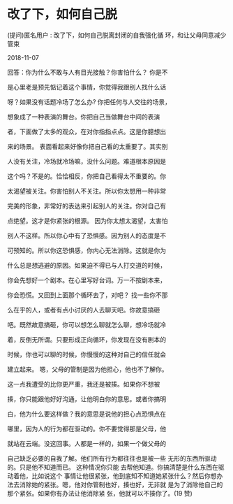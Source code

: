 # 改了下，如何自己脱

(提问)匿名用户 : 改了下，如何自己脱离封闭的自我强化循 环，和让父母同意减少管束

2018-11-07

回答：你为什么不敢与人有目光接触？你害怕什么？ 你是不

是心里老是预先惦记着这个事情，你觉得我跟别人找什么话

呀？如果没有话题冷场了怎么办? 你把任何与人交往的场景，

想象成了一种表演的舞台。你把自己当做舞台中间的表演

者，下面做了太多的观众，在对你指指点点。这是你臆想出

来的场景。 表面看起来好像你把自己看的太重要了。其实别

人没有关注，冷场就冷场嘛，没什么问题。难道根本原因是

这个吗？不是的。恰恰相反，你把自己看得太不重要的。你

太渴望被关注。你害怕别人不关注。所以你太想用一种非常

完美的形象，非常好的表达来引起别人的关注。你对自己有

点绝望。这才是你紧张的根源。 因为你太想太渴望，太害怕

别人不这样。所以你心中有了恐惧感。因为别人的态度是不

可预知的。所以你这恐惧感，你内心无法消除。这就是你为

什么总是想逃避的原因。如果迫不得已与人打交道的时候，

你会先想好一个剧本。在心里写好台词。万一不按剧本来，

你会恐慌。又回到上面那个循环去了，对吧？ 找一些你不那

么在乎的人，或者有点小讨厌的人去聊天吧。你故意搞砸

吧。既然故意搞砸，你可以想怎么聊就怎么聊，想冷场就冷

着，反倒无所谓。只要形成正向循环，你发现在没有剧本的

时候，你也可以聊的时候，你慢慢的这种对自己的信任就会

建立起来。 嗯，父母的管制是因为他担心，他也不了解你。

这一点我遭受的比你更严重，我还是被揍。如果你不想被

揍，你只能跟他好好沟通，让他明白你的意思。或者你搞明

白，他为什么要这样做？我的意思是说他的担心点恐惧点在

哪里，因为人的行为都在驱动的。你不要觉得那是父母，他

就站在云端。没这回事。人都是一样的，如果一个做父母的

自己缺乏必要的自我了解。他们所有行为都往往也是被一些 无形的东西所驱动的。只是他不知道而已。 这种情况你只能 去帮他知道。你搞清楚是什么东西在驱动着他，比如说这个 事情让他很紧张，他到底知不知道她紧张什么？然后你想办 法去消除她的紧张。嗯，他对你管制也好，揍也好，无非就 是为了消除他自己的那个紧张。如果你有办法让他消除紧 张，他就可以不揍你了。(19 赞)